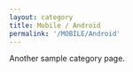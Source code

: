 ```yaml
---
layout: category
title: Mobile / Android
permalink: '/MOBILE/Android'
---
```


Another sample category page.
